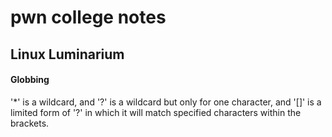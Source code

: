 
# pwn college notes 

## Linux Luminarium

#### Globbing

'*' is a wildcard, and '?' is a wildcard but only for one character, and '[]' is a limited form of '?' in which it will match specified characters within the brackets. 


